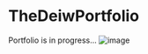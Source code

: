 # TheDeiwPortfolio
Portfolio is in progress...
![image](https://github.com/user-attachments/assets/4c91c4f2-5494-48a5-968c-040778f66181)
